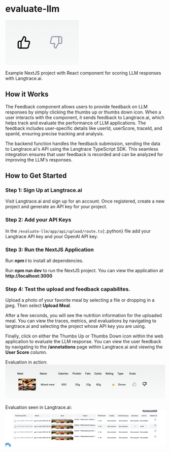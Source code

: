 # evaluate-llm

![LLM React Evaluation Component](assets/llm_eval_component.png)

Example NextJS project with React component for scoring LLM responses with Langtrace.ai.

## How it Works

The Feedback component allows users to provide feedback on LLM responses by simply clicking the thumbs up or thumbs down icon. When a user interacts with the component, it sends feedback to Langtrace.ai, which helps track and evaluate the performance of LLM applications. The feedback includes user-specific details like userId, userScore, traceId, and spanId, ensuring precise tracking and analysis.

The backend function handles the feedback submission, sending the data to Langtrace.ai's API using the Langtrace TypeScript SDK. This seamless integration ensures that user feedback is recorded and can be analyzed for improving the LLM's responses.

## How to Get Started

### Step 1: Sign Up at Langtrace.ai

Visit Langtrace.ai and sign up for an account. Once registered, create a new project and generate an API key for your project.

### Step 2: Add your API Keys

In the `/evaluate-llm/app/api/upload/route.ts`{:.python} file add your Langtrace API key and your OpenAI API key.

### Step 3: Run the NextJS Application

Run **npm i** to install all dependencies.

Run **npm run dev** to run the NextJS project. You can view the application at **http://localhost:3000**

### Step 4: Test the upload and feedback capabilites.

Upload a photo of your favorite meal by selecting a file or dropping in a jpeg. Then select **Upload Meal**.

After a few seconds, you will see the nutrition information for the uploaded meal. You can view the traces, metrics, and evaluations by navigating to langtrace.ai and selecting the project whose API key you are using.

Finally, click on either the Thumbs Up or Thumbs Down icon within the web application to evaluate the LLM response. You can view the user feedback by navigating to the **/annotations** page within Langtrace.ai and viewing the **User Score** column.

Evaluation in action:
![evaluated response](assets/evaluated_response.png)

Evaluation seen in Langtrace.ai:
![langtrace evalulation](assets/langtrace_evaluation.png)
